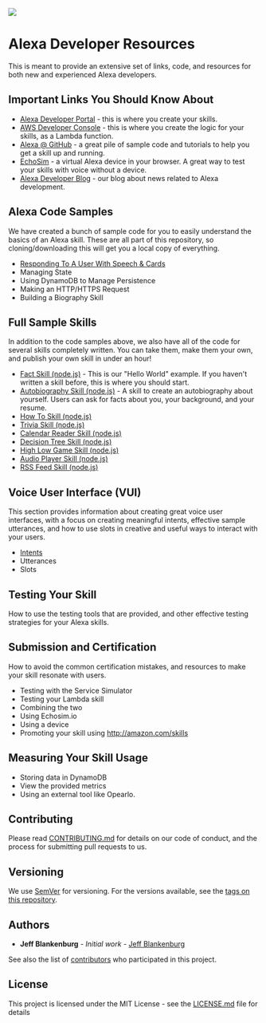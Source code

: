 ![](https://github.com/jeffblankenburg/alexa/blob/master/images/alexalogo.png)

# Alexa Developer Resources

This is meant to provide an extensive set of links, code, and resources for both new and experienced Alexa developers.

## Important Links You Should Know About

* [Alexa Developer Portal](http://developer.amazon.com) - this is where you create your skills.
* [AWS Developer Console](http://aws.amazon.com) - this is where you create the logic for your skills, as a Lambda function.
* [Alexa @ GitHub](http://github.com/alexa) - a great pile of sample code and tutorials to help you get a skill up and running.
* [EchoSim](http://echosim.io) - a virtual Alexa device in your browser.  A great way to test your skills with voice without a device.
* [Alexa Developer Blog](https://developer.amazon.com/public/community/blog/tag/Alexa) - our blog about news related to Alexa development.

## Alexa Code Samples

We have created a bunch of sample code for you to easily understand the basics of an Alexa skill.  These are all part of this repository, so cloning/downloading this will get you a local copy of everything.

* [Responding To A User With Speech & Cards](https://github.com/jeffblankenburg/alexa/blob/master/responses/README.md)
* Managing State
* Using DynamoDB to Manage Persistence
* Making an HTTP/HTTPS Request
* Building a Biography Skill

## Full Sample Skills

In addition to the code samples above, we also have all of the code for several skills completely written.  You can take them, make them your own, and publish your own skill in under an hour!

* [Fact Skill (node.js)](https://github.com/alexa/skill-sample-nodejs-fact) - This is our "Hello World" example.  If you haven't written a skill before, this is where you should start.
* [Autobiography Skill (node.js)](https://github.com/jeffblankenburg/alexa/tree/master/samples/biography) - A skill to create an autobiography about yourself.  Users can ask for facts about you, your background, and your resume.
* [How To Skill (node.js)](https://github.com/alexa/skill-sample-nodejs-howto)
* [Trivia Skill (node.js)](https://github.com/alexa/skill-sample-nodejs-trivia)
* [Calendar Reader Skill (node.js)](https://github.com/alexa/skill-sample-nodejs-calendar-reader)
* [Decision Tree Skill (node.js)](https://github.com/alexa/skill-sample-nodejs-decision-tree)
* [High Low Game Skill (node.js)](https://github.com/alexa/skill-sample-nodejs-highlowgame)
* [Audio Player Skill (node.js)](https://github.com/alexa/skill-sample-nodejs-audio-player)
* [RSS Feed Skill (node.js)](https://github.com/alexa/skill-sample-nodejs-feed)


## Voice User Interface (VUI)

This section provides information about creating great voice user interfaces, with a focus on creating meaningful intents, effective sample utterances, and how to use slots in creative and useful ways to interact with your users.

* [Intents](https://github.com/jeffblankenburg/alexa/tree/master/intents)
* Utterances
* Slots

## Testing Your Skill

How to use the testing tools that are provided, and other effective testing strategies for your Alexa skills.

## Submission and Certification

How to avoid the common certification mistakes, and resources to make your skill resonate with users.

* Testing with the Service Simulator
* Testing your Lambda skill
* Combining the two
* Using Echosim.io
* Using a device
* Promoting your skill using http://amazon.com/skills


## Measuring Your Skill Usage

* Storing data in DynamoDB
* View the provided metrics
* Using an external tool like Opearlo.

## Contributing

Please read [CONTRIBUTING.md](https://gist.github.com/PurpleBooth/b24679402957c63ec426) for details on our code of conduct, and the process for submitting pull requests to us.

## Versioning

We use [SemVer](http://semver.org/) for versioning. For the versions available, see the [tags on this repository](https://github.com/your/project/tags). 

## Authors

* **Jeff Blankenburg** - *Initial work* - [Jeff Blankenburg](https://github.com/jeffblankenburg)

See also the list of [contributors](https://github.com/jeffblankenburg/alexa/contributors) who participated in this project.

## License

This project is licensed under the MIT License - see the [LICENSE.md](LICENSE.md) file for details
